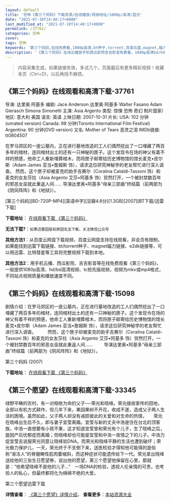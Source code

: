 ```yaml
---
layout: default
title: '恐怖《第三个妈妈》下载资源/在线播放/视频地址/1080p/高清/蓝光'
date: "2021-07-10T14:40:17+0800"
last_modified_at: "2021-07-10T14:40:17+0800"
permalink: /37761/
categories: 恐怖
cover:
tags: 恐怖
keywords: '第三个妈妈,在线免费看,1080p高清,bt种子,torrent,百度云盘,magnet,磁力链,迅雷下载资源'
description: '《第三个妈妈》在线云播放手机西瓜影院吉吉影音免费看，1080p高清bd/hd未删减完整版和tc抢先枪版，mkv/mp4格式，附带bt/torrent种子、magnet/磁力链、百度云盘、网盘资源迅雷下载链接'
---
```


>内容采集生成，如果链接失效，多试几个，页面最后有更多精彩视频！收藏本页（Ctrl+D)，以后再找不麻烦。


## 《第三个妈妈》在线观看和高清下载-37761

导演: 达里奥·阿基多 编剧: Jace Anderson 达里奥·阿基多 Walter Fasano Adam Gierasch Simona Simonetti 主演: Asia Argento 类型: 惊悚 恐怖 奇幻 制片国家/地区: 意大利 美国 语言: 英语 上映日期: 2007-10-31 片长: USA: 102 分钟(unrated version) Canada: 98 分钟(Toronto International Film Festival) Argentina: 90 分钟(DVD version) 又名: Mother of Tears 恶灵之泪 IMDb链接: tt0804507

在罗马郊区的一座公墓内，正在进行墓地改造的工人们偶然挖出了一口埋藏了两百多年的棺材，连同棺材出土的还有一只神秘的匣子。这个发现令在场的神父有着不祥的预感，他命工人重新埋葬棺木，而将匣子邮寄给历史博物馆的馆长麦克•皮尔斯（Adam James 亚当•詹姆斯 饰），请求这位研究神秘学的老友帮忙进行深入调查。 然而，这个匣子却被麦克的助手吉赛尔（Coralina Cataldi-Tassoni 饰）和麦克的女友莎拉（Asia Argento 艾莎•阿基多 饰）贸然打开，一个被封禁数百年的邪恶女巫就此重返人间…… 导演达里奥•阿基多“母亲三部曲”终结篇（前两部为《阴风阵阵》和《地狱》）。


[第三个妈妈][BD-720P-MP4][英语中字][豆瓣4.6分][1.3GB][2007][BT下载/迅雷下载]

**下载地址**： [在线观看下载 《第三个妈妈》](https://www.btdx8.com/torrent/la_terza_madre_2007.html) 


**无法下载?**：`如果迅雷因版权原因无法下载，关注微信公众号 `

**其他方法1**：从百度云网盘下载视频，百度云网盘支持在线观看，非会员有限制，如果能找到迅雷下载链接、bt/torrent种子、magnet磁力链接、e2dk链接等，可以用迅雷、比特彗星等工具将完整视频下载到本地。

**其他方法2**：用手机云播、西瓜影院、吉吉影音等在线免费观看《第三个妈妈》，一般提供1080p高清、hd/bd高清视频、tc抢先版视频，视频为mkv或mp4格式，不同站点视频质量和播放速度不同。


## 《第三个妈妈》在线观看和高清下载-15098

剧情介绍：在罗马郊区的一座公墓内，正在进行墓地改造的工人们偶然挖出了一口埋藏了两百多年的棺材，连同棺材出土的还有一只神秘的匣子。这个发现令在场的神父有着不祥的预感，他命工人重新埋葬棺木，而将匣子邮寄给历史博物馆的馆长麦克•皮尔斯（Adam James 亚当•詹姆斯 饰），请求这位研究神秘学的老友帮忙进行深入调查。  　　然而，这个匣子却被麦克的助手吉赛尔（Coralina Cataldi-Tassoni 饰）和麦克的女友莎拉（Asia Argento 艾莎•阿基多 饰）贸然打开，一个被封禁数百年的邪恶女巫就此重返人间……  　　导演达里奥•阿基多“母亲三部曲”终结篇（前两部为《阴风阵阵》和《地狱》）。


第三个妈妈 (2007)

**下载地址**： [在线观看下载 《第三个妈妈》](https://www.btbtdy.me/btdy/dy4806.html) 


## 《第三个愿望》在线观看和高清下载-33345

绿野平畴的农村，有一对相依为命的父子──荣光和晓峰。荣光接收家传的田地，全部以有机方式耕作，但几年下来，果园果树不开花，收成不遂，造成父子两人生活的困境。虽然如此，父子两人却没有减损彼此的关爱和对生命的热情，　　荣光在晓峰出生后不久，即与妻子宜莹离婚。宜莹与新的丈夫中浩是住在台北的顶客族，中浩一直想要有小孩不果，这才知道宜莹曾和荣光有个儿子，生了晓峰之后，旋因产后忧郁症而离婚；但晓峰却也可能是宜莹和中浩一夜情之下的儿子。中浩力促宜莹去说服荣光同意让晓峰验DNA。而荣光和晓峰平静的生活也遭到破坏；荣光极力保护儿，一天，荣光终于不支倒下来，送医检验才得知他可能得的是俗称“渐冻人&rdquo;的脊髓畴性肌肉萎缩斜，而这种症状可能遗传给下一代。荣光拿出晓峰送给他的三张生日愿望券，说出他的愿望，第三个愿望他保留在心里，那就是：&ldquo;他希望晓峰不是他的儿子&hellip;”　一场DNA的检验，透视人伦亲情的可贵，也考验人的私心，但最终都将化为绵绵不绝的大爱。


第三个愿望迅雷下载

**详情查看**： [《第三个愿望》详情介绍](/movie/33345/)， **查看更多**：[本站资源大全](/movie/t/all/)

